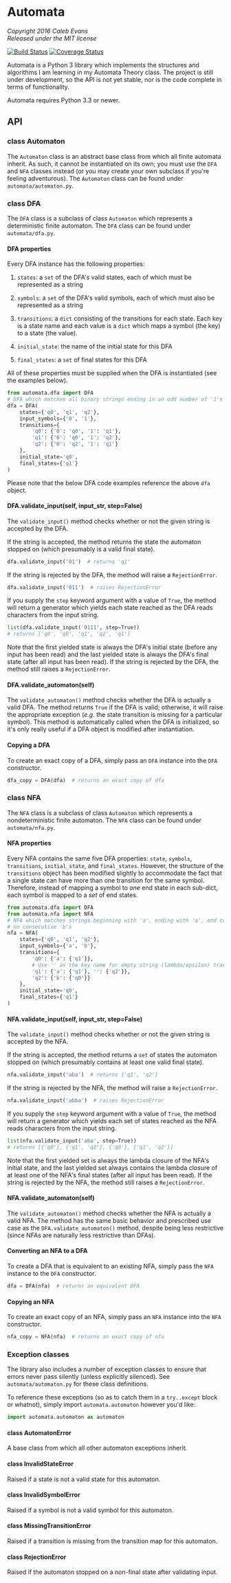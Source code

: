 # Automata

*Copyright 2016 Caleb Evans*  
*Released under the MIT license*

[![Build Status](https://travis-ci.org/caleb531/automata.svg?branch=master)](https://travis-ci.org/caleb531/automata)
[![Coverage Status](https://coveralls.io/repos/caleb531/automata/badge.svg?branch=master)](https://coveralls.io/r/caleb531/automata?branch=master)

Automata is a Python 3 library which implements the structures and algorithms I
am learning in my Automata Theory class. The project is still under development,
so the API is not yet stable, nor is the code complete in terms of
functionality.

Automata requires Python 3.3 or newer.

## API

### class Automaton

The `Automaton` class is an abstract base class from which all finite automata
inherit. As such, it cannot be instantiated on its own; you must use the `DFA`
and `NFA` classes instead (or you may create your own subclass if you're feeling
adventurous). The `Automaton` class can be found under `automata/automaton.py`.

### class DFA

The `DFA` class is a subclass of class `Automaton` which represents a
deterministic finite automaton. The `DFA` class can be found under
`automata/dfa.py`.

#### DFA properties

Every DFA instance has the following properties:

1. `states`: a `set` of the DFA's valid states, each of which must be
represented as a string

2. `symbols`: a `set` of the DFA's valid symbols, each of which must also be
represented as a string

3. `transitions`: a `dict` consisting of the transitions for each state. Each
key is a state name and each value is a `dict` which maps a symbol (the key) to
a state (the value).

4. `initial_state`: the name of the initial state for this DFA

5. `final_states`: a `set` of final states for this DFA

All of these properties must be supplied when the DFA is
instantiated (see the examples below).

```python
from automata.dfa import DFA
# DFA which matches all binary strings ending in an odd number of '1's
dfa = DFA(
    states={'q0', 'q1', 'q2'},
    input_symbols={'0', '1'},
    transitions={
        'q0': {'0': 'q0', '1': 'q1'},
        'q1': {'0': 'q0', '1': 'q2'},
        'q2': {'0': 'q2', '1': 'q1'}
    },
    initial_state='q0',
    final_states={'q1'}
)
```

Please note that the below DFA code examples reference the above `dfa` object.

#### DFA.validate_input(self, input_str, step=False)

The `validate_input()` method checks whether or not the given string is accepted
by the DFA.

If the string is accepted, the method returns the state the automaton stopped on
(which presumably is a valid final state).

```python
dfa.validate_input('01')  # returns 'q1'
```

If the string is rejected by the DFA, the method will raise a `RejectionError`.

```python
dfa.validate_input('011')  # raises RejectionError
```

If you supply the `step` keyword argument with a value of `True`, the method
will return a generator which yields each state reached as the DFA reads
characters from the input string.

```python
list(dfa.validate_input('0111', step=True))
# returns ['q0', 'q0', 'q1', 'q2', 'q1']
```

Note that the first yielded state is always the DFA's initial state (before any
input has been read) and the last yielded state is always the DFA's final state
(after all input has been read). If the string is rejected by the DFA, the
method still raises a `RejectionError`.

#### DFA.validate_automaton(self)

The `validate_automaton()` method checks whether the DFA is actually a valid
DFA. The method returns `True` if the DFA is valid; otherwise, it will raise the
appropriate exception (*e.g.* the state transition is missing for a particular
symbol). This method is automatically called when the DFA is initialized, so
it's only really useful if a DFA object is modified after instantiation.

#### Copying a DFA

To create an exact copy of a DFA, simply pass an `DFA` instance into the `DFA`
constructor.

```python
dfa_copy = DFA(dfa)  # returns an exact copy of dfa
```

### class NFA

The `NFA` class is a subclass of class `Automaton` which represents a
nondeterministic finite automaton. The `NFA` class can be found under
`automata/nfa.py`.

#### NFA properties

Every NFA contains the same five DFA properties: `state`, `symbols`,
`transitions`, `initial_state`, and `final_states`. However, the structure of
the  `transitions` object has been modified slightly to accommodate the fact
that a single state can have more than one transition for the same symbol.
Therefore, instead of mapping a symbol to *one* end state in each sub-dict, each
symbol is mapped to a *set* of end states.

```python
from automata.dfa import DFA
from automata.nfa import NFA
# NFA which matches strings beginning with 'a', ending with 'a', and containing
# no consecutive 'b's
nfa = NFA(
    states={'q0', 'q1', 'q2'},
    input_symbols={'a', 'b'},
    transitions={
        'q0': {'a': {'q1'}},
        # Use '' as the key name for empty string (lambda/epsilon) transitions
        'q1': {'a': {'q1'}, '': {'q2'}},
        'q2': {'b': {'q0'}}
    },
    initial_state='q0',
    final_states={'q1'}
)
```

#### NFA.validate_input(self, input_str, step=False)

The `validate_input()` method checks whether or not the given string is accepted
by the NFA.

If the string is accepted, the method returns a `set` of states the
automaton stopped on (which presumably contains at least one valid final state).

```python
nfa.validate_input('aba')  # returns {'q1', 'q2'}
```

If the string is rejected by the NFA, the method will raise a `RejectionError`.

```python
nfa.validate_input('abba')  # raises RejectionError
```

If you supply the `step` keyword argument with a value of `True`, the method
will return a generator which yields each set of states reached as the NFA reads
characters from the input string.

```python
list(nfa.validate_input('aba', step=True))
# returns [{'q0'}, {'q1', 'q2'}, {'q0'}, {'q1', 'q2'}]
```

Note that the first yielded set is always the lambda closure of the NFA's
initial state, and the last yielded set always contains the lambda closure of at
least one of the NFA's final states (after all input has been read). If the
string is rejected by the NFA, the method still raises a `RejectionError`.

#### NFA.validate_automaton(self)

The `validate_automaton()` method checks whether the NFA is actually a valid
NFA. The method has the same basic behavior and prescribed use case as the
`DFA.validate_automaton()` method, despite being less restrictive (since NFAs
are naturally less restrictive than DFAs).

#### Converting an NFA to a DFA

To create a DFA that is equivalent to an existing NFA, simply pass the `NFA`
instance to the `DFA` constructor.

```python
dfa = DFA(nfa)  # returns an equivalent DFA
```

#### Copying an NFA

To create an exact copy of an NFA, simply pass an `NFA` instance into the `NFA`
constructor.

```python
nfa_copy = NFA(nfa)  # returns an exact copy of nfa
```

### Exception classes

The library also includes a number of exception classes to ensure that errors
never pass silently (unless explicitly silenced). See `automata/automaton.py`
for these class definitions.

To reference these exceptions (so as to catch them in a `try..except` block or
whatnot), simply import `automata.automaton` however you'd like:

```python
import automata.automaton as automaton
```

#### class AutomatonError

A base class from which all other automaton exceptions inherit.

#### class InvalidStateError

Raised if a state is not a valid state for this automaton.

#### class InvalidSymbolError

Raised if a symbol is not a valid symbol for this automaton.

#### class MissingTransitionError

Raised if a transition is missing from the transition map for this automaton.

#### class RejectionError

Raised if the automaton stopped on a non-final state after validating input.
